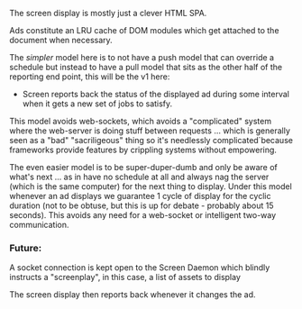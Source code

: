 The screen display is mostly just a clever HTML SPA. 

Ads constitute an LRU cache of DOM modules which get attached to the document when necessary.

The *simpler* model here is to not have a push model that can override a schedule but instead to have a pull model that sits as the other half of the reporting end point, this will be the v1 here:

 * Screen reports back the status of the displayed ad during some interval when it gets a new set of jobs to satisfy.

This model avoids web-sockets, which avoids a "complicated" system where the web-server is doing stuff between requests ... which is generally seen as a "bad" "sacriligeous" thing so it's needlessly complicated`because frameworks provide features by crippling systems without empowering.

The even easier model is to be super-duper-dumb and only be aware of what's next ... as in have no schedule at all and always nag the server (which is the same computer) for the next thing to display.  Under this model whenever an ad displays we guarantee 1 cycle of display for the cyclic duration (not to be obtuse, but this is up for debate - probably about 15 seconds).  This avoids any need for a web-socket or intelligent two-way communication.

### Future:

  A socket connection is kept open to the Screen Daemon which blindly instructs a "screenplay", in this case, a list of assets to display 

  The screen display then reports back whenever it changes the ad.
